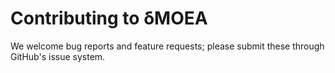 # Contributing to δMOEA

We welcome bug reports and feature requests; please submit these through GitHub's issue system.  
